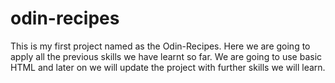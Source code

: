 # odin-recipes
This is my first project named as the Odin-Recipes.
Here we are going to apply all the previous skills we have learnt so far.
We are going to use basic HTML and later on we will update the project with further skills we will learn.

